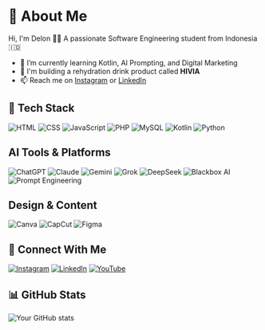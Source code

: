 # 👋 About Me
Hi, I'm Delon 👨‍💻 A passionate Software Engineering student from Indonesia 🇮🇩  
- 🌱 I’m currently learning Kotlin, AI Prompting, and Digital Marketing
- 🚀 I'm building a rehydration drink product called **HIVIA**
- 📫 Reach me on [Instagram](https://www.instagram.com/mhmmdagil_028/) or [LinkedIn](https://www.linkedin.com/in/muh-agil-zakaria-a4a278310/)

## 🚀 Tech Stack
![HTML](https://img.shields.io/badge/-HTML5-orange?style=flat&logo=html5)
![CSS](https://img.shields.io/badge/-CSS3-blue?style=flat&logo=css3)
![JavaScript](https://img.shields.io/badge/-JavaScript-yellow?style=flat&logo=javascript)
![PHP](https://img.shields.io/badge/-PHP-777bb4?style=flat&logo=php)
![MySQL](https://img.shields.io/badge/-MySQL-00758F?style=flat&logo=mysql)
![Kotlin](https://img.shields.io/badge/-Kotlin-7F52FF?style=flat&logo=kotlin)
![Python](https://img.shields.io/badge/-Python-3776AB?style=flat&logo=python)

## AI Tools & Platforms
![ChatGPT](https://img.shields.io/badge/-ChatGPT-10a37f?style=flat&logo=openai)
![Claude](https://img.shields.io/badge/-Claude-8A2BE2?style=flat&logo=anthropic)
![Gemini](https://img.shields.io/badge/-Gemini-4285F4?style=flat&logo=google)
![Grok](https://img.shields.io/badge/-Grok-FF5F00?style=flat&logo=x)
![DeepSeek](https://img.shields.io/badge/-DeepSeek-0056A2?style=flat)
![Blackbox AI](https://img.shields.io/badge/-Blackbox_A.I.-000000?style=flat)
![Prompt Engineering](https://img.shields.io/badge/-Prompt_Engineering-blueviolet?style=flat)

## Design & Content
![Canva](https://img.shields.io/badge/-Canva-00C4CC?style=flat&logo=canva)
![CapCut](https://img.shields.io/badge/-CapCut-000000?style=flat&logo=capcut)
![Figma](https://img.shields.io/badge/-Figma-F24E1E?style=flat&logo=figma)

## 🔗 Connect With Me
[![Instagram](https://img.shields.io/badge/-Instagram-E4405F?style=flat&logo=instagram&logoColor=white)](https://www.instagram.com/mhmmdagil_028/)
[![LinkedIn](https://img.shields.io/badge/-LinkedIn-0077B5?style=flat&logo=linkedin&logoColor=white)](https://www.linkedin.com/in/muh-agil-zakaria-a4a278310/)
[![YouTube](https://img.shields.io/badge/-YouTube-FF0000?style=flat&logo=youtube&logoColor=white)](https://www.youtube.com/@gcs_22muhagilzakaria5)

## 📊 GitHub Stats
![Your GitHub stats](https://github-readme-stats.vercel.app/api?username=delon123&show_icons=true&theme=radical)

